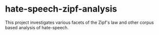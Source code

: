 # hate-speech-zipf-analysis
This project investigates various facets of the Zipf's law and other corpus based analysis of hate-speech.
